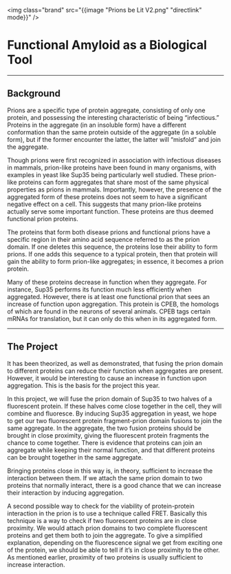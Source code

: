 <img class="brand" src="{{image "Prions be Lit V2.png" "directlink" mode}}" />

# Functional Amyloid as a Biological Tool

---



## Background

Prions are a specific type of protein aggregate, consisting of only one protein, and possessing the interesting characteristic of being “infectious.” Proteins in the aggregate (in an insoluble form) have a different conformation than the same protein outside of the aggregate (in a soluble form), but if the former encounter the latter, the latter will “misfold” and join the aggregate.

Though prions were first recognized in association with infectious diseases in mammals, prion-like proteins have been found in many organisms, with examples in yeast like Sup35 being particularly well studied. These prion-like proteins can form aggregates that share most of the same physical properties as prions in mammals. Importantly, however, the presence of the aggregated form of these proteins does not seem to have a significant negative effect on a cell. This suggests that many prion-like proteins actually serve some important function. These proteins are thus deemed functional prion proteins.

The proteins that form both disease prions and functional prions have a specific region in their amino acid sequence referred to as the prion domain. If one deletes this sequence, the proteins lose their ability to form prions. If one adds this sequence to a typical protein, then that protein will gain the ability to form prion-like aggregates; in essence, it becomes a prion protein.

Many of these proteins decrease in function when they aggregate. For instance, Sup35 performs its function much less efficiently when aggregated. However, there is at least one functional prion that sees an increase of function upon aggregation. This protein is CPEB, the homologs of which are found in the neurons of several animals. CPEB tags certain mRNAs for translation, but it can only do this when in its aggregated form.

---

## The Project

It has been theorized, as well as demonstrated, that fusing the prion domain to different proteins can reduce their function when aggregates are present. However, it would be interesting to cause an increase in function upon aggregation. This is the basis for the project this year.

In this project, we will fuse the prion domain of Sup35 to two halves of a fluorescent protein. If these halves come close together in the cell, they will combine and fluoresce. By inducing Sup35 aggregation in yeast, we hope to get our two fluorescent protein fragment-prion domain fusions to join the same aggregate. In the aggregate, the two fusion proteins should be brought in close proximity, giving the fluorescent protein fragments the chance to come together. There is evidence that proteins can join an aggregate while keeping their normal function, and that different proteins can be brought together in the same aggregate.

Bringing proteins close in this way is, in theory, sufficient to increase the interaction between them. If we attach the same prion domain to two proteins that normally interact, there is a good chance that we can increase their interaction by inducing aggregation.

A second possible way to check for the viability of protein-protein interaction in the prion is to use a technique called FRET. Basically this technique is a way to check if two fluorescent proteins are in close proximity. We would attach prion domains to two complete fluorescent proteins and get them both to join the aggregate. To give a simplified explanation, depending on the fluorescence signal we get from exciting one of the protein, we should be able to tell if it’s in close proximity to the other. As mentioned earlier, proximity of two proteins is usually sufficient to increase interaction.
